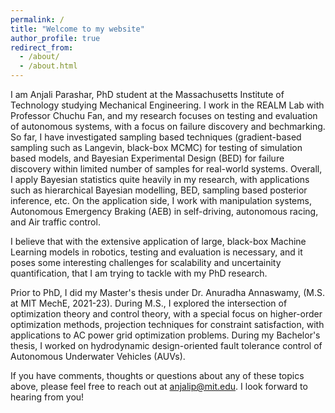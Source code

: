 ```yaml
---
permalink: /
title: "Welcome to my website"
author_profile: true
redirect_from: 
  - /about/
  - /about.html
---
```


I am Anjali Parashar, PhD student at the Massachusetts Institute of Technology studying Mechanical Engineering. I work in the REALM Lab with Professor Chuchu Fan, and my research focuses on testing and evaluation of autonomous systems, with a focus on failure discovery and bechmarking. So far, I have investigated sampling based techniques (gradient-based sampling such as Langevin, black-box MCMC) for testing of simulation based models, and Bayesian Experimental Design (BED) for failure discovery within limited number of samples for real-world systems. Overall, I apply Bayesian statistics quite heavily in my research, with applications such as hierarchical Bayesian modelling, BED, sampling based posterior inference, etc. On the application side, I work with manipulation systems, Autonomous Emergency Braking (AEB) in self-driving, autonomous racing, and Air traffic control.

I believe that with the extensive application of large, black-box Machine Learning models in robotics, testing and evaluation is necessary, and it poses some interesting challenges for scalability and uncertainity quantification, that I am trying to tackle with my PhD research.

Prior to PhD, I did my Master's thesis under Dr. Anuradha Annaswamy, (M.S. at MIT MechE, 2021-23). During M.S., I explored the intersection of optimization theory and control theory, with a special focus on higher-order optimization methods, projection techniques for constraint satisfaction, with applications to AC power grid optimization problems. During my Bachelor's thesis, I worked on hydrodynamic design-oriented fault tolerance control of Autonomous Underwater Vehicles (AUVs). 

If you have comments, thoughts or questions about any of these topics above, please feel free to reach out at [anjalip@mit.edu](anjalip@mit.edu). I look forward to hearing from you!